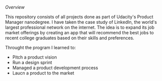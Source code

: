 *Overview*

This repository consists of all projects done as part of Udacity's Product Manager nanodegree. I have taken the case study of LinkedIn, the world's largest professional network on the internet. The idea is to expand its job market offerings by creating an app that will recommend the best jobs to recent college graduates based on their skills and preferences. 

Throught the program I learned to:
- Pitch a product vision 
- Run a design sprint
- Managed a product development process
- Laucn a product to the market
